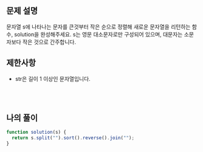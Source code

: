 ## 문제 설명

문자열 s에 나타나는 문자를 큰것부터 작은 순으로 정렬해 새로운 문자열을 리턴하는 함수, solution을 완성해주세요.
s는 영문 대소문자로만 구성되어 있으며, 대문자는 소문자보다 작은 것으로 간주합니다.

## 제한사항

- str은 길이 1 이상인 문자열입니다.

<br/>
<br/>

## 나의 풀이

```js
function solution(s) {
  return s.split("").sort().reverse().join("");
}
```
